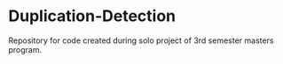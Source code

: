 # Duplication-Detection
Repository for code created during solo project of 3rd semester masters program.
